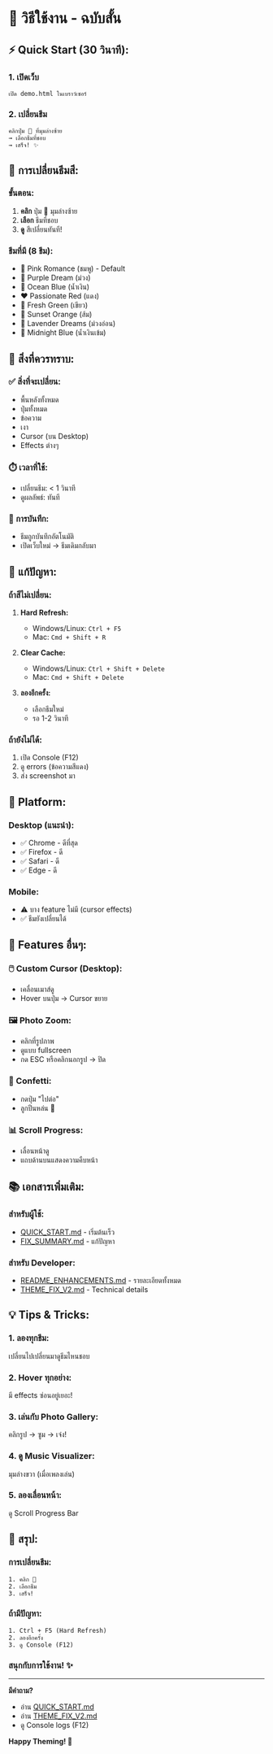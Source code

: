 # 🚀 วิธีใช้งาน - ฉบับสั้น

## ⚡ Quick Start (30 วินาที):

### 1. เปิดเว็บ
```
เปิด demo.html ในเบราว์เซอร์
```

### 2. เปลี่ยนธีม
```
คลิกปุ่ม 🎨 ที่มุมล่างซ้าย
→ เลือกธีมที่ชอบ
→ เสร็จ! ✨
```

## 🎨 การเปลี่ยนธีมสี:

### ขั้นตอน:
1. **คลิก** ปุ่ม 🎨 มุมล่างซ้าย
2. **เลือก** ธีมที่ชอบ
3. **ดู** สีเปลี่ยนทันที!

### ธีมที่มี (8 ธีม):
- 🌸 Pink Romance (ชมพู) - Default
- 💜 Purple Dream (ม่วง)
- 🌊 Ocean Blue (น้ำเงิน)
- ❤️ Passionate Red (แดง)
- 🌿 Fresh Green (เขียว)
- 🌅 Sunset Orange (ส้ม)
- 💐 Lavender Dreams (ม่วงอ่อน)
- 🌙 Midnight Blue (น้ำเงินเข้ม)

## 🎯 สิ่งที่ควรทราบ:

### ✅ สิ่งที่จะเปลี่ยน:
- พื้นหลังทั้งหมด
- ปุ่มทั้งหมด
- ข้อความ
- เงา
- Cursor (บน Desktop)
- Effects ต่างๆ

### ⏱️ เวลาที่ใช้:
- เปลี่ยนธีม: < 1 วินาที
- ดูผลลัพธ์: ทันที

### 💾 การบันทึก:
- ธีมถูกบันทึกอัตโนมัติ
- เปิดเว็บใหม่ → ธีมเดิมกลับมา

## 🐛 แก้ปัญหา:

### ถ้าสีไม่เปลี่ยน:
1. **Hard Refresh:**
   - Windows/Linux: `Ctrl + F5`
   - Mac: `Cmd + Shift + R`

2. **Clear Cache:**
   - Windows/Linux: `Ctrl + Shift + Delete`
   - Mac: `Cmd + Shift + Delete`

3. **ลองอีกครั้ง:**
   - เลือกธีมใหม่
   - รอ 1-2 วินาที

### ถ้ายังไม่ได้:
1. เปิด Console (F12)
2. ดู errors (ข้อความสีแดง)
3. ส่ง screenshot มา

## 📱 Platform:

### Desktop (แนะนำ):
- ✅ Chrome - ดีที่สุด
- ✅ Firefox - ดี
- ✅ Safari - ดี
- ✅ Edge - ดี

### Mobile:
- ⚠️ บาง feature ไม่มี (cursor effects)
- ✅ ธีมยังเปลี่ยนได้

## 🎪 Features อื่นๆ:

### 🖱️ Custom Cursor (Desktop):
- เคลื่อนเมาส์ดู
- Hover บนปุ่ม → Cursor ขยาย

### 🖼️ Photo Zoom:
- คลิกที่รูปภาพ
- ดูแบบ fullscreen
- กด ESC หรือคลิกนอกรูป → ปิด

### 🎊 Confetti:
- กดปุ่ม "ไปต่อ"
- ลูกปีนหล่น 🎉

### 📊 Scroll Progress:
- เลื่อนหน้าดู
- แถบด้านบนแสดงความคืบหน้า

## 📚 เอกสารเพิ่มเติม:

### สำหรับผู้ใช้:
- [QUICK_START.md](QUICK_START.md) - เริ่มต้นเร็ว
- [FIX_SUMMARY.md](FIX_SUMMARY.md) - แก้ปัญหา

### สำหรับ Developer:
- [README_ENHANCEMENTS.md](README_ENHANCEMENTS.md) - รายละเอียดทั้งหมด
- [THEME_FIX_V2.md](THEME_FIX_V2.md) - Technical details

## 💡 Tips & Tricks:

### 1. ลองทุกธีม:
เปลี่ยนไปเปลี่ยนมาดูธีมไหนชอบ

### 2. Hover ทุกอย่าง:
มี effects ซ่อนอยู่เยอะ!

### 3. เล่นกับ Photo Gallery:
คลิกรูป → ซูม → เจ๋ง!

### 4. ดู Music Visualizer:
มุมล่างขวา (เมื่อเพลงเล่น)

### 5. ลองเลื่อนหน้า:
ดู Scroll Progress Bar

## 🎉 สรุป:

### การเปลี่ยนธีม:
```
1. คลิก 🎨
2. เลือกธีม
3. เสร็จ!
```

### ถ้ามีปัญหา:
```
1. Ctrl + F5 (Hard Refresh)
2. ลองอีกครั้ง
3. ดู Console (F12)
```

### สนุกกับการใช้งาน! ✨

---

**มีคำถาม?**
- อ่าน [QUICK_START.md](QUICK_START.md)
- อ่าน [THEME_FIX_V2.md](THEME_FIX_V2.md)
- ดู Console logs (F12)

**Happy Theming! 🎨**
